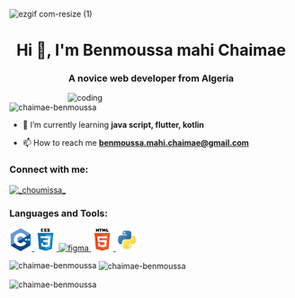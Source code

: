 ![ezgif com-resize (1)](https://github.com/Chaimae-benmoussa/Chaimae-benmoussa/assets/165339450/d3662c13-1056-477d-93c6-f3facda00982)

<h1 align="center">Hi 👋, I'm Benmoussa mahi Chaimae</h1>
<h3 align="center">A novice web developer from Algeria</h3>
<img align="right" alt="coding" width="400" src="https://user-images.githubusercontent.com/74038190/241765453-85cb9521-97c0-4a65-9358-7db8099fac7f.gif">

<p align="left"> <img src="https://komarev.com/ghpvc/?username=chaimae-benmoussa&label=Profile%20views&color=0e75b6&style=flat" alt="chaimae-benmoussa" /> </p>

- 🌱 I’m currently learning **java script, flutter, kotlin**

- 📫 How to reach me **benmoussa.mahi.chaimae@gmail.com**

<h3 align="left">Connect with me:</h3>
<p align="left">
<a href="https://instagram.com/_choumissa_" target="blank"><img align="center" src="https://raw.githubusercontent.com/rahuldkjain/github-profile-readme-generator/master/src/images/icons/Social/instagram.svg" alt="_choumissa_" height="30" width="40" /></a>
</p>

<h3 align="left">Languages and Tools:</h3>
<p align="left"> <a href="https://www.w3schools.com/cpp/" target="_blank" rel="noreferrer"> <img src="https://raw.githubusercontent.com/devicons/devicon/master/icons/cplusplus/cplusplus-original.svg" alt="cplusplus" width="40" height="40"/> </a> <a href="https://www.w3schools.com/css/" target="_blank" rel="noreferrer"> <img src="https://raw.githubusercontent.com/devicons/devicon/master/icons/css3/css3-original-wordmark.svg" alt="css3" width="40" height="40"/> </a> <a href="https://www.figma.com/" target="_blank" rel="noreferrer"> <img src="https://www.vectorlogo.zone/logos/figma/figma-icon.svg" alt="figma" width="40" height="40"/> </a> <a href="https://www.w3.org/html/" target="_blank" rel="noreferrer"> <img src="https://raw.githubusercontent.com/devicons/devicon/master/icons/html5/html5-original-wordmark.svg" alt="html5" width="40" height="40"/> </a> <a href="https://www.python.org" target="_blank" rel="noreferrer"> <img src="https://raw.githubusercontent.com/devicons/devicon/master/icons/python/python-original.svg" alt="python" width="40" height="40"/> </a> </p>

<p><img align="left" src="https://github-readme-stats.vercel.app/api/top-langs?username=chaimae-benmoussa&show_icons=true&locale=en&layout=compact" alt="chaimae-benmoussa" /></p>

<p>&nbsp;<img align="center" src="https://github-readme-stats.vercel.app/api?username=chaimae-benmoussa&show_icons=true&locale=en" alt="chaimae-benmoussa" /></p>

<p><img align="center" src="https://github-readme-streak-stats.herokuapp.com/?user=chaimae-benmoussa&" alt="chaimae-benmoussa" /></p>
